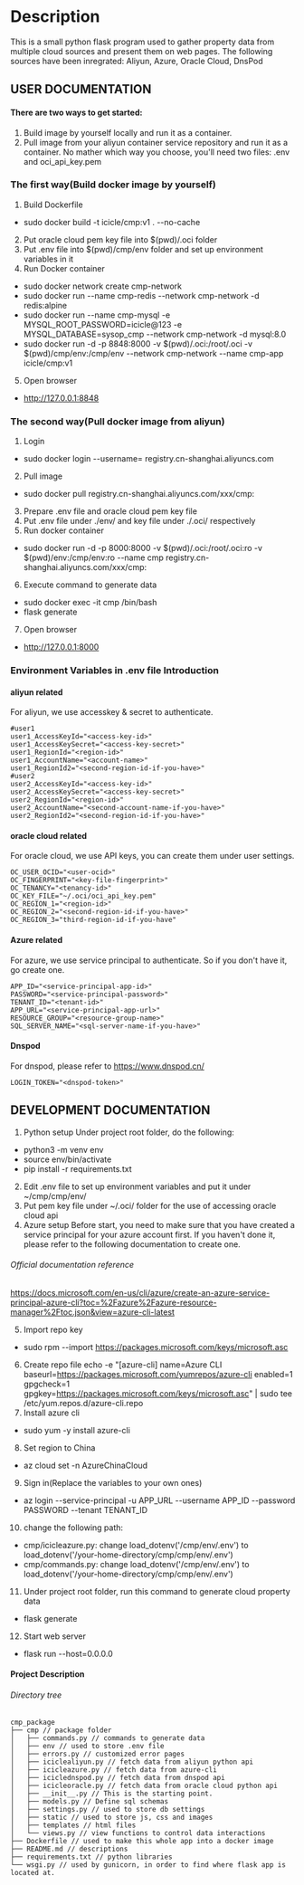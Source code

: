 # Description
This is a small python flask program used to gather property data from multiple cloud sources and present them on web pages.
The following sources have been inregrated:
Aliyun, Azure, Oracle Cloud, DnsPod
## USER DOCUMENTATION
#### There are two ways to get started:
1. Build image by yourself locally and run it as a container.
2. Pull image from your aliyun container service repository and run it as a container.
No mather which way you choose, you'll need two files: .env and oci\_api\_key.pem

### The first way(Build docker image by yourself) 
1. Build Dockerfile
- sudo docker build -t icicle/cmp:v1 . --no-cache
2. Put oracle cloud pem key file into $(pwd)/.oci folder
3. Put .env file into $(pwd)/cmp/env folder and set up environment variables in it
4. Run Docker container
- sudo docker network create cmp-network
- sudo docker run --name cmp-redis --network cmp-network -d redis:alpine
- sudo docker run --name cmp-mysql -e MYSQL_ROOT_PASSWORD=icicle@123 -e MYSQL_DATABASE=sysop_cmp --network cmp-network -d mysql:8.0 
- sudo docker run -d -p 8848:8000 -v $(pwd)/.oci:/root/.oci -v $(pwd)/cmp/env:/cmp/env --network cmp-network --name cmp-app icicle/cmp:v1
5. Open browser
- http://127.0.0.1:8848

### The second way(Pull docker image from aliyun)

1. Login 
- sudo docker login --username=<username> registry.cn-shanghai.aliyuncs.com
2. Pull image
- sudo docker pull registry.cn-shanghai.aliyuncs.com/xxx/cmp:<image-version-number>
3. Prepare .env file and oracle cloud pem key file
4. Put .env file under ./env/ and key file under ./.oci/ respectively
5. Run docker container
- sudo docker run -d -p 8000:8000 -v $(pwd)/.oci:/root/.oci:ro -v $(pwd)/env:/cmp/env:ro --name cmp registry.cn-shanghai.aliyuncs.com/xxx/cmp:<image-version-number>
6. Execute command to generate data
- sudo docker exec -it cmp /bin/bash
- flask generate
7. Open browser
- http://127.0.0.1:8000

### Environment Variables in .env file Introduction
#### aliyun related
For aliyun, we use accesskey & secret to authenticate.
```shell
#user1
user1_AccessKeyId="<access-key-id>"
user1_AccessKeySecret="<access-key-secret>"
user1_RegionId="<region-id>"
user1_AccountName="<account-name>"
user1_RegionId2="<second-region-id-if-you-have>"
#user2
user2_AccessKeyId="<access-key-id>"
user2_AccessKeySecret="<access-key-secret>"
user2_RegionId="<region-id>"
user2_AccountName="<second-account-name-if-you-have>"
user2_RegionId2="<second-region-id-if-you-have>"
```
#### oracle cloud related
For oracle cloud, we use API keys, you can create them under user settings.
```shell
OC_USER_OCID="<user-ocid>"
OC_FINGERPRINT="<key-file-fingerprint>"
OC_TENANCY="<tenancy-id>"
OC_KEY_FILE="~/.oci/oci_api_key.pem"
OC_REGION_1="<region-id>"
OC_REGION_2="<second-region-id-if-you-have>"
OC_REGION_3="third-region-id-if-you-have"
```
#### Azure related
For azure, we use service principal to authenticate. So if you don't have it, go create one.
```shell
APP_ID="<service-principal-app-id>"
PASSWORD="<service-principal-password>"
TENANT_ID="<tenant-id>"
APP_URL="<service-principal-app-url>"
RESOURCE_GROUP="<resource-group-name>"
SQL_SERVER_NAME="<sql-server-name-if-you-have>"
```
#### Dnspod
For dnspod, please refer to https://www.dnspod.cn/
```shell
LOGIN_TOKEN="<dnspod-token>"
```

## DEVELOPMENT DOCUMENTATION ##
1. Python setup
Under project root folder, do the following:
- python3 -m venv env  
- source env/bin/activate  
- pip install -r requirements.txt 
2. Edit .env file to set up environment variables and put it under ~/cmp/cmp/env/
3. Put pem key file under ~/.oci/ folder for the use of accessing oracle cloud api
4. Azure setup
Before start, you need to make sure that you have created a service principal for your azure account first.
If you haven't done it, please refer to the following documentation to create one.
###### Official documentation reference
https://docs.microsoft.com/en-us/cli/azure/create-an-azure-service-principal-azure-cli?toc=%2Fazure%2Fazure-resource-manager%2Ftoc.json&view=azure-cli-latest

5. Import repo key
- sudo rpm --import https://packages.microsoft.com/keys/microsoft.asc
6. Create repo file
echo -e "[azure-cli]
name=Azure CLI
baseurl=https://packages.microsoft.com/yumrepos/azure-cli
enabled=1
gpgcheck=1
gpgkey=https://packages.microsoft.com/keys/microsoft.asc" | sudo tee /etc/yum.repos.d/azure-cli.repo
7. Install azure cli
- sudo yum -y install azure-cli
8. Set region to China
- az cloud set -n AzureChinaCloud
9. Sign in(Replace the variables to your own ones)
- az login --service-principal -u APP\_URL --username APP\_ID --password PASSWORD --tenant TENANT\_ID
10. change the following path:
- cmp/icicleazure.py: change load\_dotenv('/cmp/env/.env') to load\_dotenv('/your-home-directory/cmp/cmp/env/.env')
- cmp/commands.py: change load\_dotenv('/cmp/env/.env') to load\_dotenv('/your-home-directory/cmp/cmp/env/.env') 
11. Under project root folder, run this command to generate cloud property data
- flask generate
12. Start web server
- flask run --host=0.0.0.0
#### Project Description 
###### Directory tree
```shell
cmp_package 
├── cmp // package folder
│   ├── commands.py // commands to generate data
│   ├── env // used to store .env file
│   ├── errors.py // customized error pages
│   ├── iciclealiyun.py // fetch data from aliyun python api
│   ├── icicleazure.py // fetch data from azure-cli
│   ├── iciclednspod.py // fetch data from dnspod api
│   ├── icicleoracle.py // fetch data from oracle cloud python api
│   ├── __init__.py // This is the starting point.
│   ├── models.py // Define sql schemas
│   ├── settings.py // used to store db settings
│   ├── static // used to store js, css and images
│   ├── templates // html files
│   └── views.py // view functions to control data interactions
├── Dockerfile // used to make this whole app into a docker image
├── README.md // descriptions
├── requirements.txt // python libraries
└── wsgi.py // used by gunicorn, in order to find where flask app is located at.
```

